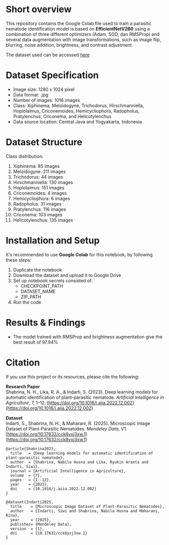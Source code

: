 # Short overview
This repository contains the Google Colab file used to train a parasitic nematode identification model is based on <b>EfficientNetV2B0</b> using a combination of three different optimizers (Adam, SGD, dan RMSProp) and several data augmentation with image transformations, such as image flip, blurring, noise addition, brightness, and contrast adjustment. 

The dataset used can be accessed <a href='https://data.mendeley.com/datasets/cck8yxj3xw/1'>here</a>

# Dataset Specification
* Image size: 1280 x 1024 pixel 
* Data format: .jpg 
* Number of images: 1016 images 
* Class: Xiphinema, Meloidogyne, Trichodorus, Hirschmanniella, Hoplolaimus, Criconemoides, Hemicycliophora, Radopholus, Pratylenchus, Criconema, and Helicotylenchus
* Data source location: Central Java and Yogyakarta, Indonesia

# Dataset Structure
Class distribution:
1. Xiphinema: 85 images
2. Meloidogyne: 211 images
3. Trichodorus: 44 images
4. Hirschmanniella: 130 images
5. Hoplolaimus: 151 images
6. Criconemoides: 4 images
7. Hemicycliophora: 6 images
8. Radopholus: 31 images
9. Pratylenchus: 116 images
10. Criconema: 103 images
11. Helicotylenchus: 135 images

# Installation and Setup
It's recommended to use <b>Google Colab</b> for this notebook, by following these steps:
1. Duplicate the notebook
2. Download the dataset and upload it to Google Drive
3. Set up notebook secrets consisted of:
   * CHECKPOINT_PATH
   * DATASET_NAME
   * ZIP_PATH
4. Run the code

# Results & Findings
* The model trained with RMSProp and brightness augmentation give the best result of 97.94%
  
# Citation
If you use this project or its resources, please cite the following:

**Research Paper**  
Shabrina, N. H., Lika, R. A., & Indarti, S. (2023). Deep learning models for automatic identification of plant-parasitic nematode. *Artificial Intelligence in Agriculture*, 7, 1–12. [https://doi.org/10.1016/j.aiia.2022.12.002](https://doi.org/10.1016/j.aiia.2022.12.002)

**Dataset**  
Indarti, S., Shabrina, N. H., & Maharani, R. (2025). Microscopic Image Dataset of Plant-Parasitic Nematodes. *Mendeley Data*, V1. [https://doi.org/10.17632/cck8yxj3xw.1](https://doi.org/10.17632/cck8yxj3xw.1)

```plaintext
@article{Shabrina2023,
  title   = {Deep learning models for automatic identification of plant-parasitic nematode},
  author  = {Shabrina, Nabila Husna and Lika, Ryukin Aranta and Indarti, Siwi},
  journal = {Artificial Intelligence in Agriculture},
  volume  = {7},
  pages   = {1--12},
  year    = {2023},
  doi     = {10.1016/j.aiia.2022.12.002}
}

@dataset{Indarti2025,
  title    = {Microscopic Image Dataset of Plant-Parasitic Nematodes},
  author   = {Indarti, Siwi and Shabrina, Nabila Husna and Maharani, Rina},
  year     = {2025},
  publisher= {Mendeley Data},
  version  = {1},
  doi      = {10.17632/cck8yxj3xw.1}
}
